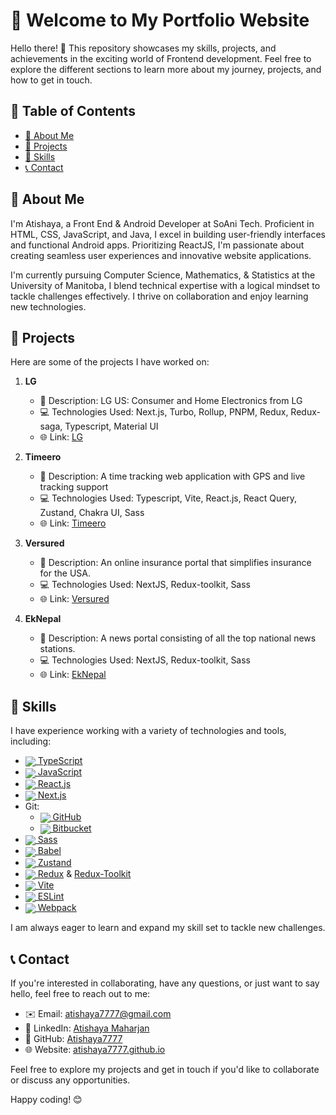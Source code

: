 # 👋 Welcome to My Portfolio Website

Hello there! 👋 This repository showcases my skills, projects, and achievements in the exciting world of Frontend development. Feel free to explore the different sections to learn more about my journey, projects, and how to get in touch.

## 📜 Table of Contents

- [👤 About Me](#about-me)
- [🚀 Projects](#projects)
- [🔧 Skills](#skills)
- [📞 Contact](#contact)

## 👤 About Me

I'm Atishaya, a Front End & Android Developer at SoAni Tech. Proficient in HTML, CSS, JavaScript, and Java, I excel in building user-friendly interfaces and functional Android apps. Prioritizing ReactJS, I'm passionate about creating seamless user experiences and innovative website applications. 

I'm currently pursuing Computer Science, Mathematics, & Statistics at the University of Manitoba, I blend technical expertise with a logical mindset to tackle challenges effectively. I thrive on collaboration and enjoy learning new technologies. 

## 🚀 Projects

Here are some of the projects I have worked on:

1. **LG**
   - 📝 Description: LG US: Consumer and Home Electronics from LG
   - 💻 Technologies Used: Next.js, Turbo, Rollup, PNPM, Redux, Redux-saga, Typescript, Material UI
   - 🌐 Link: [LG](https://www.lg.com/us)

2. **Timeero**
   - 📝 Description: A time tracking web application with GPS and live tracking support
   - 💻 Technologies Used: Typescript, Vite, React.js, React Query, Zustand, Chakra UI, Sass
   - 🌐 Link: [Timeero](https://new.timeero.com)

3. **Versured**
   - 📝 Description: An online insurance portal that simplifies insurance for the USA.
   - 💻 Technologies Used: NextJS, Redux-toolkit, Sass
   - 🌐 Link: [Versured](https://versured.com/)

4. **EkNepal**
   - 📝 Description: A news portal consisting of all the top national news stations.
   - 💻 Technologies Used: NextJS, Redux-toolkit, Sass
   - 🌐 Link: [EkNepal](https://eknepal.com/)

## 🔧 Skills

I have experience working with a variety of technologies and tools, including:


- [<img align="center" src="https://img.icons8.com/color/24/000000/typescript.png"> TypeScript](https://www.typescriptlang.org/)
- [<img align="center" src="https://img.icons8.com/color/24/000000/javascript.png"> JavaScript](https://developer.mozilla.org/en-US/docs/Web/JavaScript)
- [<img align="center" src="https://img.icons8.com/color/24/000000/react-native.png"> React.js](https://reactjs.org/)
- [<img align="center" src="https://img.icons8.com/color/24/000000/nextjs.png"> Next.js](https://nextjs.org/)
- Git:
  - [<img align="center" src="https://img.icons8.com/fluent/24/000000/github.png"> GitHub](https://github.com/)
  - [<img align="center" src="https://img.icons8.com/color/24/000000/bitbucket.png"> Bitbucket](https://bitbucket.org/)
- [<img align="center" src="https://img.icons8.com/color/24/000000/sass.png"> Sass](https://sass-lang.com/)
- [<img align="center" src="https://img.icons8.com/color/24/000000/atom-editor.png"> Babel](https://babeljs.io/)
- [<img align="center" src="https://img.icons8.com/color/24/000000/bear.png"> Zustand](https://zustand-demo.pmnd.rs/)
- [<img align="center" src="https://img.icons8.com/color/24/000000/redux.png"> Redux](https://redux.js.org/) & [Redux-Toolkit](https://redux-toolkit.js.org/)
- [<img align="center" src="https://img.icons8.com/color/24/000000/nodejs.png"> Vite](https://vitejs.dev/)
- [<img align="center" src="https://img.icons8.com/color/24/000000/eslint.png"> ESLint](https://eslint.org/)
- [<img align="center" src="https://img.icons8.com/color/24/000000/webpack.png"> Webpack](https://webpack.js.org/)

I am always eager to learn and expand my skill set to tackle new challenges.

## 📞 Contact

If you're interested in collaborating, have any questions, or just want to say hello, feel free to reach out to me:

- ✉️ Email: atishaya7777@gmail.com
- 💼 LinkedIn: [Atishaya Maharjan](www.linkedin.com/in/atishaya-maharjan07)
- 🐙 GitHub: [Atishaya7777](https://github.com/Atishaya7777)
- 🌐 Website: [atishaya7777.github.io](https://atishaya7777.github.io/)

Feel free to explore my projects and get in touch if you'd like to collaborate or discuss any opportunities.

Happy coding! 😊
